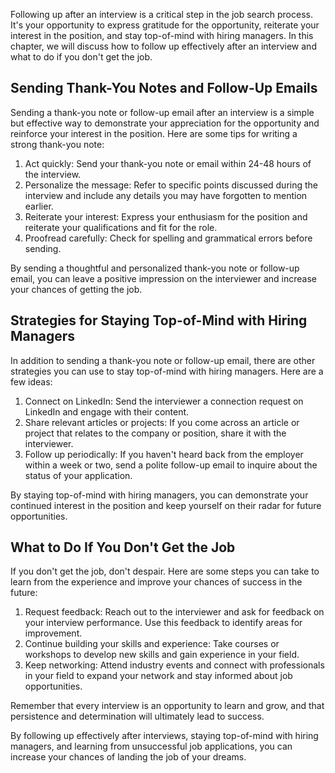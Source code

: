 
Following up after an interview is a critical step in the job search process. It's your opportunity to express gratitude for the opportunity, reiterate your interest in the position, and stay top-of-mind with hiring managers. In this chapter, we will discuss how to follow up effectively after an interview and what to do if you don't get the job.

Sending Thank-You Notes and Follow-Up Emails
--------------------------------------------

Sending a thank-you note or follow-up email after an interview is a simple but effective way to demonstrate your appreciation for the opportunity and reinforce your interest in the position. Here are some tips for writing a strong thank-you note:

1. Act quickly: Send your thank-you note or email within 24-48 hours of the interview.
2. Personalize the message: Refer to specific points discussed during the interview and include any details you may have forgotten to mention earlier.
3. Reiterate your interest: Express your enthusiasm for the position and reiterate your qualifications and fit for the role.
4. Proofread carefully: Check for spelling and grammatical errors before sending.

By sending a thoughtful and personalized thank-you note or follow-up email, you can leave a positive impression on the interviewer and increase your chances of getting the job.

Strategies for Staying Top-of-Mind with Hiring Managers
-------------------------------------------------------

In addition to sending a thank-you note or follow-up email, there are other strategies you can use to stay top-of-mind with hiring managers. Here are a few ideas:

1. Connect on LinkedIn: Send the interviewer a connection request on LinkedIn and engage with their content.
2. Share relevant articles or projects: If you come across an article or project that relates to the company or position, share it with the interviewer.
3. Follow up periodically: If you haven't heard back from the employer within a week or two, send a polite follow-up email to inquire about the status of your application.

By staying top-of-mind with hiring managers, you can demonstrate your continued interest in the position and keep yourself on their radar for future opportunities.

What to Do If You Don't Get the Job
-----------------------------------

If you don't get the job, don't despair. Here are some steps you can take to learn from the experience and improve your chances of success in the future:

1. Request feedback: Reach out to the interviewer and ask for feedback on your interview performance. Use this feedback to identify areas for improvement.
2. Continue building your skills and experience: Take courses or workshops to develop new skills and gain experience in your field.
3. Keep networking: Attend industry events and connect with professionals in your field to expand your network and stay informed about job opportunities.

Remember that every interview is an opportunity to learn and grow, and that persistence and determination will ultimately lead to success.

By following up effectively after interviews, staying top-of-mind with hiring managers, and learning from unsuccessful job applications, you can increase your chances of landing the job of your dreams.
